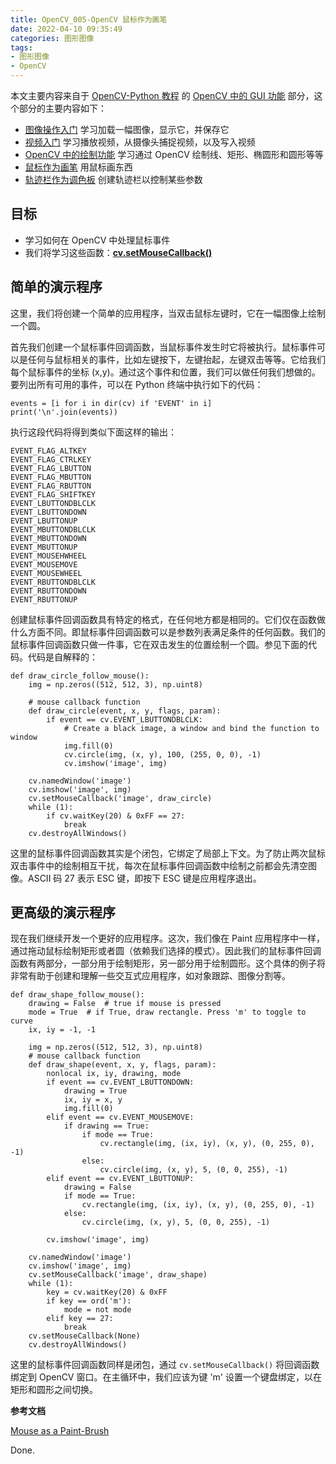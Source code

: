 ```yaml
---
title: OpenCV_005-OpenCV 鼠标作为画笔
date: 2022-04-10 09:35:49
categories: 图形图像
tags:
- 图形图像
- OpenCV
---
```


本文主要内容来自于 [OpenCV-Python 教程](https://docs.opencv.org/4.5.5/d6/d00/tutorial_py_root.html) 的 [OpenCV 中的 GUI 功能](https://docs.opencv.org/4.5.5/dc/d4d/tutorial_py_table_of_contents_gui.html) 部分，这个部分的主要内容如下：
<!--more-->
*   [图像操作入门](https://docs.opencv.org/4.5.5/db/deb/tutorial_display_image.html)
    学习加载一幅图像，显示它，并保存它
*   [视频入门](https://docs.opencv.org/4.5.5/dd/d43/tutorial_py_video_display.html)
    学习播放视频，从摄像头捕捉视频，以及写入视频
*   [OpenCV 中的绘制功能](https://docs.opencv.org/4.5.5/dc/da5/tutorial_py_drawing_functions.html)
    学习通过 OpenCV 绘制线、矩形、椭圆形和圆形等等
*   [鼠标作为画笔](https://docs.opencv.org/4.5.5/db/d5b/tutorial_py_mouse_handling.html)
    用鼠标画东西
*   [轨迹栏作为调色板](https://docs.opencv.org/4.5.5/d9/dc8/tutorial_py_trackbar.html)
    创建轨迹栏以控制某些参数

## 目标

 * 学习如何在 OpenCV 中处理鼠标事件
 * 我们将学习这些函数：**[cv.setMouseCallback()](https://docs.opencv.org/4.5.5/d7/dfc/group__highgui.html#ga89e7806b0a616f6f1d502bd8c183ad3e "Sets mouse handler for the specified window. ")**

## 简单的演示程序

这里，我们将创建一个简单的应用程序，当双击鼠标左键时，它在一幅图像上绘制一个圆。

首先我们创建一个鼠标事件回调函数，当鼠标事件发生时它将被执行。鼠标事件可以是任何与鼠标相关的事件，比如左键按下，左键抬起，左键双击等等。它给我们每个鼠标事件的坐标 (x,y)。通过这个事件和位置，我们可以做任何我们想做的。要列出所有可用的事件，可以在 Python 终端中执行如下的代码：
```
events = [i for i in dir(cv) if 'EVENT' in i]
print('\n'.join(events))
```

执行这段代码将得到类似下面这样的输出：
```
EVENT_FLAG_ALTKEY
EVENT_FLAG_CTRLKEY
EVENT_FLAG_LBUTTON
EVENT_FLAG_MBUTTON
EVENT_FLAG_RBUTTON
EVENT_FLAG_SHIFTKEY
EVENT_LBUTTONDBLCLK
EVENT_LBUTTONDOWN
EVENT_LBUTTONUP
EVENT_MBUTTONDBLCLK
EVENT_MBUTTONDOWN
EVENT_MBUTTONUP
EVENT_MOUSEHWHEEL
EVENT_MOUSEMOVE
EVENT_MOUSEWHEEL
EVENT_RBUTTONDBLCLK
EVENT_RBUTTONDOWN
EVENT_RBUTTONUP
```

创建鼠标事件回调函数具有特定的格式，在任何地方都是相同的。它们仅在函数做什么方面不同。即鼠标事件回调函数可以是参数列表满足条件的任何函数。我们的鼠标事件回调函数只做一件事，它在双击发生的位置绘制一个圆。参见下面的代码。代码是自解释的：
```
def draw_circle_follow_mouse():
    img = np.zeros((512, 512, 3), np.uint8)

    # mouse callback function
    def draw_circle(event, x, y, flags, param):
        if event == cv.EVENT_LBUTTONDBLCLK:
            # Create a black image, a window and bind the function to window
            img.fill(0)
            cv.circle(img, (x, y), 100, (255, 0, 0), -1)
            cv.imshow('image', img)

    cv.namedWindow('image')
    cv.imshow('image', img)
    cv.setMouseCallback('image', draw_circle)
    while (1):
        if cv.waitKey(20) & 0xFF == 27:
            break
    cv.destroyAllWindows()
```

这里的鼠标事件回调函数其实是个闭包，它绑定了局部上下文。为了防止两次鼠标双击事件中的绘制相互干扰，每次在鼠标事件回调函数中绘制之前都会先清空图像。ASCII 码 27 表示 ESC 键，即按下 ESC 键是应用程序退出。

## 更高级的演示程序

现在我们继续开发一个更好的应用程序。这次，我们像在 Paint 应用程序中一样，通过拖动鼠标绘制矩形或者圆（依赖我们选择的模式）。因此我们的鼠标事件回调函数有两部分，一部分用于绘制矩形，另一部分用于绘制圆形。这个具体的例子将非常有助于创建和理解一些交互式应用程序，如对象跟踪、图像分割等。
```
def draw_shape_follow_mouse():
    drawing = False  # true if mouse is pressed
    mode = True  # if True, draw rectangle. Press 'm' to toggle to curve
    ix, iy = -1, -1

    img = np.zeros((512, 512, 3), np.uint8)
    # mouse callback function
    def draw_shape(event, x, y, flags, param):
        nonlocal ix, iy, drawing, mode
        if event == cv.EVENT_LBUTTONDOWN:
            drawing = True
            ix, iy = x, y
            img.fill(0)
        elif event == cv.EVENT_MOUSEMOVE:
            if drawing == True:
                if mode == True:
                    cv.rectangle(img, (ix, iy), (x, y), (0, 255, 0), -1)
                else:
                    cv.circle(img, (x, y), 5, (0, 0, 255), -1)
        elif event == cv.EVENT_LBUTTONUP:
            drawing = False
            if mode == True:
                cv.rectangle(img, (ix, iy), (x, y), (0, 255, 0), -1)
            else:
                cv.circle(img, (x, y), 5, (0, 0, 255), -1)

        cv.imshow('image', img)

    cv.namedWindow('image')
    cv.imshow('image', img)
    cv.setMouseCallback('image', draw_shape)
    while (1):
        key = cv.waitKey(20) & 0xFF
        if key == ord('m'):
            mode = not mode
        elif key == 27:
            break
    cv.setMouseCallback(None)
    cv.destroyAllWindows()
```

这里的鼠标事件回调函数同样是闭包，通过 `cv.setMouseCallback()` 将回调函数绑定到 OpenCV 窗口。在主循环中，我们应该为键 'm' 设置一个键盘绑定，以在矩形和圆形之间切换。

**参考文档**

[Mouse as a Paint-Brush](https://docs.opencv.org/4.5.5/db/d5b/tutorial_py_mouse_handling.html)

Done.
